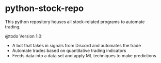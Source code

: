 # python-stock-repo

This python repository houses all stock-related programs to automate trading.

@todo
Version 1.0: 
- A bot that takes in signals from Discord and automates the trade 
- Automate trades based on  quantitative trading indicators
- Feeds data into a data set and apply ML techniques to make predictions
